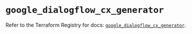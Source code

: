 # `google_dialogflow_cx_generator`

Refer to the Terraform Registry for docs: [`google_dialogflow_cx_generator`](https://registry.terraform.io/providers/hashicorp/google-beta/6.48.0/docs/resources/google_dialogflow_cx_generator).
